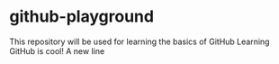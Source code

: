 # github-playground
This repository will be used for learning the basics of GitHub
Learning GitHub is cool!
A new line

